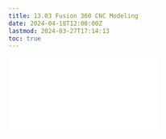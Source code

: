 ```yaml
---
title: 13.03 Fusion 360 CNC Modeling
date: 2024-04-18T12:00:00Z
lastmod: 2024-03-27T17:14:13
toc: true
---
```


![Link to included file contents](../../../../3d-modeling/fusion-360/cnc-modeling-fusion-360.md)
